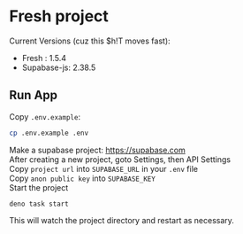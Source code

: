 # Fresh project

Current Versions (cuz this $h!T moves fast):

- Fresh : 1.5.4
- Supabase-js: 2.38.5

## Run App

Copy `.env.example`:

```sh
cp .env.example .env
```

Make a supabase project: https://supabase.com  
After creating a new project, goto Settings, then API Settings  
Copy `project url` into `SUPABASE_URL` in your `.env` file  
Copy `anon public key` into `SUPABASE_KEY`  
Start the project

```
deno task start
```

This will watch the project directory and restart as necessary.
